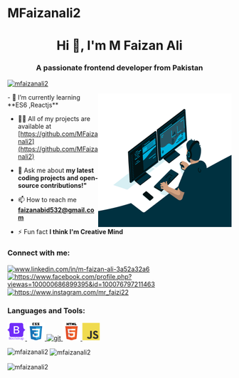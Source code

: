 # MFaizanali2
 <h1 align="center">Hi 👋, I'm M Faizan Ali</h1>
<h3 align="center">A passionate frontend developer from Pakistan</h3>

<p align="left"> <a href="https://github.com/ryo-ma/github-profile-trophy"><img src="https://github-profile-trophy.vercel.app/?username=mfaizanali2" alt="mfaizanali2" /></a> </p>

<img align="right" src="image-1.png" alt="mfaizanali2" width="300" height="300"/>
- 🌱 I’m currently learning **ES6 ,Reactjs**

- 👨‍💻 All of my projects are available at [https://github.com/MFaizanali2](https://github.com/MFaizanali2)

- 💬 Ask me about **my latest coding projects and open-source contributions!"**

- 📫 How to reach me **faizanabid532@gmail.com**

- ⚡ Fun fact **I think I'm Creative Mind**

<h3 align="left">Connect with me:</h3>
<p align="left">
<a href="https://linkedin.com/in/www.linkedin.com/in/m-faizan-ali-3a52a32a6" target="blank"><img align="center" src="https://raw.githubusercontent.com/rahuldkjain/github-profile-readme-generator/master/src/images/icons/Social/linked-in-alt.svg" alt="www.linkedin.com/in/m-faizan-ali-3a52a32a6" height="30" width="40" /></a>
<a href="https://fb.com/https://www.facebook.com/profile.php?viewas=100000686899395&id=100076797211463" target="blank"><img align="center" src="https://raw.githubusercontent.com/rahuldkjain/github-profile-readme-generator/master/src/images/icons/Social/facebook.svg" alt="https://www.facebook.com/profile.php?viewas=100000686899395&id=100076797211463" height="30" width="40" /></a>
<a href="https://instagram.com/https://www.instagram.com/mr_faizi22" target="blank"><img align="center" src="https://raw.githubusercontent.com/rahuldkjain/github-profile-readme-generator/master/src/images/icons/Social/instagram.svg" alt="https://www.instagram.com/mr_faizi22" height="30" width="40" /></a>
</p>

<h3 align="left">Languages and Tools:</h3>
<p align="left"> <a href="https://getbootstrap.com" target="_blank" rel="noreferrer"> <img src="https://raw.githubusercontent.com/devicons/devicon/master/icons/bootstrap/bootstrap-plain-wordmark.svg" alt="bootstrap" width="40" height="40"/> </a> <a href="https://www.w3schools.com/css/" target="_blank" rel="noreferrer"> <img src="https://raw.githubusercontent.com/devicons/devicon/master/icons/css3/css3-original-wordmark.svg" alt="css3" width="40" height="40"/> </a> <a href="https://git-scm.com/" target="_blank" rel="noreferrer"> <img src="https://www.vectorlogo.zone/logos/git-scm/git-scm-icon.svg" alt="git" width="40" height="40"/> </a> <a href="https://www.w3.org/html/" target="_blank" rel="noreferrer"> <img src="https://raw.githubusercontent.com/devicons/devicon/master/icons/html5/html5-original-wordmark.svg" alt="html5" width="40" height="40"/> </a> <a href="https://developer.mozilla.org/en-US/docs/Web/JavaScript" target="_blank" rel="noreferrer"> <img src="https://raw.githubusercontent.com/devicons/devicon/master/icons/javascript/javascript-original.svg" alt="javascript" width="40" height="40"/> </a> </p>

<p><img align="left" src="https://github-readme-stats.vercel.app/api/top-langs?username=mfaizanali2&show_icons=true&locale=en&layout=compact" alt="mfaizanali2" /></p>

<p>&nbsp;<img align="center" src="https://github-readme-stats.vercel.app/api?username=mfaizanali2&show_icons=true&locale=en" alt="mfaizanali2" /></p>

<p><img align="center" src="https://github-readme-streak-stats.herokuapp.com/?user=mfaizanali2&" alt="mfaizanali2" /></p>

